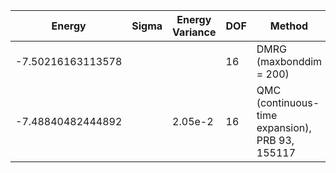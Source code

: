 | Energy              | Sigma    | Energy Variance | DOF | Method                                          | Data Repository |
|---------------------|----------|-----------------|-----|-------------------------------------------------|-----------------|
| -7.50216163113578   |          |                 | 16  | DMRG (maxbonddim = 200)                         |                 |
| -7.48840482444892   |          | 2.05e-2         | 16  | QMC (continuous-time expansion), PRB 93, 155117 | [SpinlesstV-LCT-INT](https://github.com/wangleiphy/SpinlesstV-LCT-INT) |
